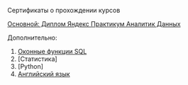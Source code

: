 
Сертификаты о прохождении курсов

[Основной: Диплом Яндекс Практикум Аналитик Данных](https://github.com/Davydkova/Davydkova-Data_analyst/blob/main/sertificates/%D0%AF%D0%BD%D0%B4%D0%B5%D0%BA%D1%81%20%D0%9F%D1%80%D0%B0%D0%BA%D1%82%D0%B8%D0%BA%D1%83%D0%BC%20DA.pdf) 



Дополнительно:

1. [Оконные функции SQL](https://github.com/Davydkova/Davydkova-Data_analyst/blob/main/sertificates/SQL%20.pdf)
2. [Статистика]
3. [Python]
4. [Английский язык](https://github.com/Davydkova/Davydkova-Data_analyst/blob/main/sertificates/English.jpg)
